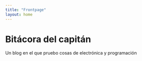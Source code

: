 ```yaml
---
title: "Frontpage"
layout: home
---
```


# Bitácora del capitán
Un blog en el que pruebo cosas de electrónica y programación